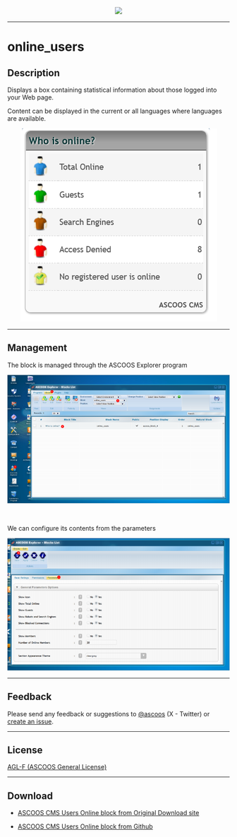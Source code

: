 <p align="center"><img src="https://dl.ascoos.com/images/ascoos.png" height=120 /></p>

<hr />

# online_users


## Description

Displays a box containing statistical information about those logged into your Web page.

Content can be displayed in the current or all languages where languages are available.

<p align="center"><img src="screenshot.png" /></p>

***

## Management

The block is managed through the ASCOOS Explorer program

<p align="center"><img src="help/scr-001-800.png" /></p>

<br>

We can configure its contents from the parameters

<p align="center"><img src="help/scr-002-800.png" /></p>

***

## Feedback

Please send any feedback or suggestions to [@ascoos](https://x.com/ascoos) (X - Twitter) or [create an issue](https://issues.ascoos.com).

*** 
 
## License

[AGL-F (ASCOOS General License)](http://docs.ascoos.com/lics/ascoos/AGL-F.html)

***

## Download

- [ASCOOS CMS Users Online block from Original Download site](https://dl.ascoos.com/cms/ascoos/ext/blocks/online_users/online_users-latest.zip)

- [ASCOOS CMS  Users Online block from Github](https://github.com/ascoos/online_users/releases)

